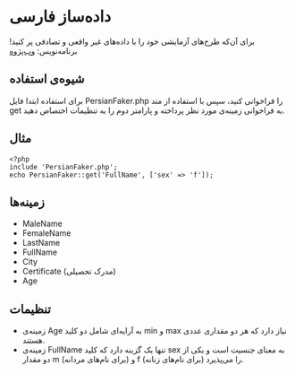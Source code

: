 # داده‌ساز فارسی
برای آن‌که طرح‌های آزمایشی خود را با داده‌های غیر واقعی و تصادفی پر کنید!
برنامه‌نویس: [وب‌پژوه](https://webpajooh.github.io/WebPajooh/)

## شیوه‌ی استفاده
برای استفاده ابتدا فایل PersianFaker.php را فراخوانی کنید، سپس با استفاده از متد get به فراخوانی زمینه‌ی مورد نظر پرداخته و پارامتر دوم را به تنظیمات اختصاص دهید.

## مثال
    <?php
    include 'PersianFaker.php';
    echo PersianFaker::get('FullName', ['sex' => 'f']);

## زمینه‌ها

 - MaleName
 - FemaleName
 - LastName
 - FullName
 - City
 - Certificate (مدرک تحصیلی)
 - Age

## تنظیمات

 - زمینه‌ی Age به آرایه‌ای شامل دو کلید min و max نیاز دارد که هر دو مقداری عددی هستند.
 - زمینه‌ی FullName تنها یک گزینه دارد که کلید sex به معنای جنسیت است و یکی از دو مقدار m (برای نام‌های مردانه) و f (برای نام‌های زنانه) را می‌پذیرد.